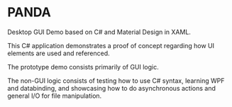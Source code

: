 # PANDA

Desktop GUI Demo based on C# and Material Design in XAML.

This C# application demonstrates a proof of concept regarding how UI elements are used and referenced.

The prototype demo consists primarily of GUI logic. 

The non-GUI logic consists of testing how to use C# syntax, learning WPF and databinding, and showcasing how to do asynchronous actions and general I/O for file manipulation.
